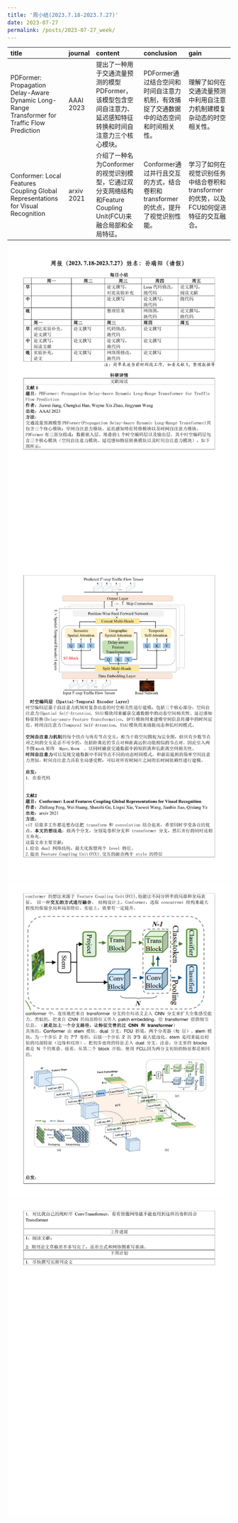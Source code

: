 ```yaml
---
title: '周小结(2023.7.18-2023.7.27)'
date: 2023-07-27
permalink: /posts/2023-07-27_week/
---
```

| title                                                                                        | journal    | content                                                                                                        | conclusion                                                                           | gain                                                                                   |
|:---------------------------------------------------------------------------------------------|:-----------|:---------------------------------------------------------------------------------------------------------------|:-------------------------------------------------------------------------------------|:---------------------------------------------------------------------------------------|
| PDFormer: Propagation Delay-Aware Dynamic Long-Range Transformer for Traffic Flow Prediction | AAAI 2023  | 提出了一种用于交通流量预测的模型PDFormer，该模型包含空间自注意力、延迟感知特征转换和时间自注意力三个核心模块。 | PDFormer通过结合空间和时间自注意力机制，有效捕捉了交通数据中的动态空间和时间相关性。 | 理解了如何在交通流量预测中利用自注意力机制建模复杂动态的时空相关性。                   |
| Conformer: Local Features Coupling Global Representations for Visual Recognition             | arxiv 2021 | 介绍了一种名为Conformer的视觉识别模型，它通过双分支网络结构和Feature Coupling Unit(FCU)来融合局部和全局特征。  | Conformer通过并行且交互的方式，结合卷积和transformer的优点，提升了视觉识别性能。     | 学习了如何在视觉识别任务中结合卷积和transformer的优势，以及FCU如何促进特征的交互融合。 |


![image](/files/post/2023-07-27-week/0.jpg)
![image](/files/post/2023-07-27-week/1.jpg)
![image](/files/post/2023-07-27-week/2.jpg)
![image](/files/post/2023-07-27-week/3.jpg)